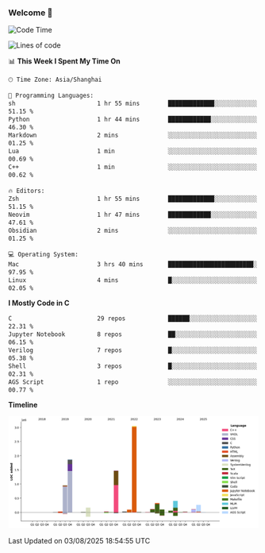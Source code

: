 ### Welcome 👋

<!--START_SECTION:waka-->
![Code Time](http://img.shields.io/badge/Code%20Time-2%2C081%20hrs%2025%20mins-blue)

![Lines of code](https://img.shields.io/badge/From%20Hello%20World%20I%27ve%20Written-9.1%20million%20lines%20of%20code-blue)

📊 **This Week I Spent My Time On** 

```text
🕑︎ Time Zone: Asia/Shanghai

💬 Programming Languages: 
sh                       1 hr 55 mins        █████████████░░░░░░░░░░░░   51.15 % 
Python                   1 hr 44 mins        ████████████░░░░░░░░░░░░░   46.30 % 
Markdown                 2 mins              ░░░░░░░░░░░░░░░░░░░░░░░░░   01.25 % 
Lua                      1 min               ░░░░░░░░░░░░░░░░░░░░░░░░░   00.69 % 
C++                      1 min               ░░░░░░░░░░░░░░░░░░░░░░░░░   00.62 % 

🔥 Editors: 
Zsh                      1 hr 55 mins        █████████████░░░░░░░░░░░░   51.15 % 
Neovim                   1 hr 47 mins        ████████████░░░░░░░░░░░░░   47.61 % 
Obsidian                 2 mins              ░░░░░░░░░░░░░░░░░░░░░░░░░   01.25 % 

💻 Operating System: 
Mac                      3 hrs 40 mins       ████████████████████████░   97.95 % 
Linux                    4 mins              █░░░░░░░░░░░░░░░░░░░░░░░░   02.05 % 
```

**I Mostly Code in C** 

```text
C                        29 repos            ██████░░░░░░░░░░░░░░░░░░░   22.31 % 
Jupyter Notebook         8 repos             ██░░░░░░░░░░░░░░░░░░░░░░░   06.15 % 
Verilog                  7 repos             █░░░░░░░░░░░░░░░░░░░░░░░░   05.38 % 
Shell                    3 repos             █░░░░░░░░░░░░░░░░░░░░░░░░   02.31 % 
AGS Script               1 repo              ░░░░░░░░░░░░░░░░░░░░░░░░░   00.77 % 
```



**Timeline**

![Lines of Code chart](https://raw.githubusercontent.com/Bohan-hu/Bohan-hu/master/assets/bar_graph.png)


 Last Updated on 03/08/2025 18:54:55 UTC
<!--END_SECTION:waka-->




